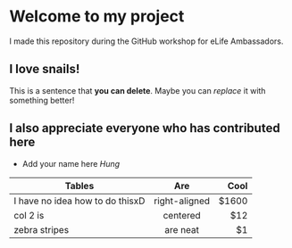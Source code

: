 # Welcome to my project

I made this repository during the GitHub workshop for eLife Ambassadors.

## I love snails!

This is a sentence that **you can delete**. Maybe you can _replace_ it with something better!

## I also appreciate everyone who has contributed here

* Add your name here
*Hung*

| Tables        | Are           | Cool  |
| ------------- |:-------------:| -----:|
| I have no idea how to do thisxD      | right-aligned | $1600 |
| col 2 is      | centered      |   $12 |
| zebra stripes | are neat      |    $1 |
